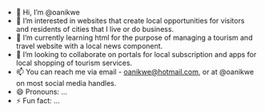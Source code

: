 - 👋 Hi, I’m @oanikwe
- 👀 I’m interested in websites that create local opportunities for visitors and residents of cities that I live or do business.
- 🌱 I’m currently learning html for the purpose of managing a tourism and travel website with a local news component.
- 💞️ I’m looking to collaborate on portals for local subscription and apps for local shopping of tourism services.
- 📫 You can reach me via email - oanikwe@hotmail.com, or at @oanikwe on most social media handles.
- 😄 Pronouns: ...
- ⚡ Fun fact: ...

<!---
oanikwe/oanikwe is a ✨ special ✨ repository because its `README.md` (this file) appears on your GitHub profile.
You can click the Preview link to take a look at your changes.
--->
